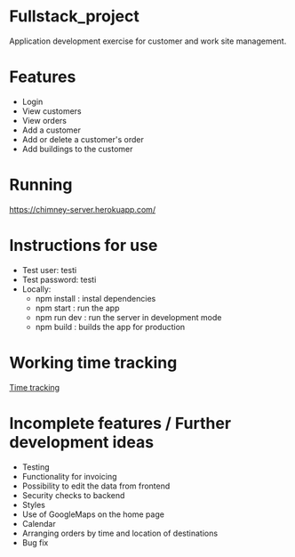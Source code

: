 # Fullstack_project
Application development exercise for customer and work site management.

# Features
- Login
- View customers
- View orders
- Add a customer
- Add or delete a customer's order
- Add buildings to the customer

# Running 
https://chimney-server.herokuapp.com/

# Instructions for use
- Test user: testi
- Test password: testi
- Locally:
  - npm install : instal dependencies
  - npm start : run the app 
  - npm run dev : run the server in development mode
  - npm build : builds the app for production

# Working time tracking
[Time tracking](tyoaikaseuranta.md)

# Incomplete features / Further development ideas
- Testing
- Functionality for invoicing
- Possibility to edit the data from frontend
- Security checks to backend
- Styles
- Use of GoogleMaps on the home page
- Calendar
- Arranging orders by time and location of destinations
- Bug fix
